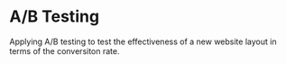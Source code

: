 
# A/B Testing

Applying A/B testing to test the effectiveness of a new website layout in terms of the conversiton rate.
